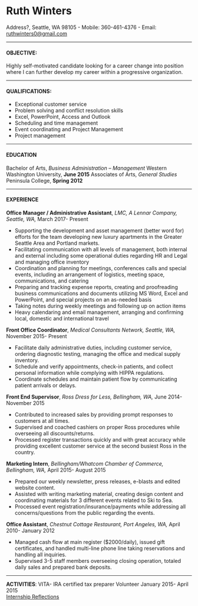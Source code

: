 # Ruth Winters
Address?, Seattle, WA 98105 - Mobile: 360-461-4376 - Email: <ruthwinters0@gmail.com>

---------

#### **OBJECTIVE:**
Highly self-motivated candidate looking for a career change into position where I can further develop my career within a progressive organization.

---------

#### **QUALIFICATIONS:**
* Exceptional customer service 				
* Problem solving and conflict resolution skills
* Excel, PowerPoint, Access and Outlook			
* Scheduling and time management
* Event coordinating and Project Management					
* Project management

---------

#### **EDUCATION**  
Bachelor of Arts, _Business Administration – Management_              Western Washington University, **June 2015**
Associates of Arts, _General Studies_			         	  	          Peninsula College, **Spring 2012**

---------

#### **EXPERIENCE**  

**Office Manager / Administrative Assistant**, _LMC, A Lennar Company, Seattle, WA,_ March 2017- Present
* Supporting the development and asset management (better word for) efforts for the team developing new luxury apartments in the Greater Seattle Area and Portland markets. 
* Facilitating communication with all levels of management, both internal and external including some operational duties regarding HR and Legal and managing office inventory
* Coordination and planning for meetings, conferences calls and special events, including an arrangement of logistics, meeting space, communications, and catering 
* Preparing and tracking expense reports, creating and proofreading business communications and documents utilizing MS Word, Excel and PowerPoint, and special projects on an as-needed basis 
* Taking notes during weekly meetings and following up on action items
* Heavy calendaring and email management, arranging and confirming local, domestic and international travel 

**Front Office Coordinator**, _Medical Consultants Network, Seattle, WA,_ November 2015- Present
* Facilitate daily administrative duties, including customer service, ordering diagnostic testing, managing the office and medical supply inventory.
* Schedule and verify appointments, check-in patients, and collect personal information while complying with HIPPA regulations.
* Coordinate schedules and maintain patient flow by communicating patient arrivals or delays.

**Front End Supervisor**, _Ross Dress for Less, Bellingham, WA,_ June 2014- November 2015
* Contributed to increased sales by providing prompt responses to customers at all times.
* Supervised and coached cashiers on proper Ross procedures while overseeing all discounts/returns.
* Processed register transactions quickly and with great accuracy while providing excellent customer service at the second busiest Ross in the country.
 
**Marketing Intern**, _Bellingham/Whatcom Chamber of Commerce, Bellingham, WA,_ April 2015- August 2015
* Prepared our weekly newsletter, press releases, e-blasts and edited website content.
* Assisted with writing marketing material, creating design content and coordinating materials for 3 different events related to Ski to Sea.
* Processed event registration/insurance/payments while addressing all concerns/questions from the public regarding the events.
 
**Office Assistant**, _Chestnut Cottage Restaurant, Port Angeles, WA,_ April 2010- January 2012
* Managed cash flow at main register ($2000/daily), issued gift certificates, and handled multi-line phone line taking reservations and handling all inquiries.
* Supervised 3-5 staff members overseeing closing operation, totaled daily sales and prepared bank deposits.

---------

**ACTIVITIES**: VITA- IRA certified tax preparer      		  Volunteer January 2015- April 2015  
[Internship Reflections](https://ruthwinters.weebly.com/appendix1.html)
